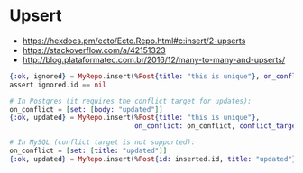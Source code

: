 # Upsert

* https://hexdocs.pm/ecto/Ecto.Repo.html#c:insert/2-upserts
* https://stackoverflow.com/a/42151323
* http://blog.plataformatec.com.br/2016/12/many-to-many-and-upserts/

```ex
{:ok, ignored} = MyRepo.insert(%Post{title: "this is unique"}, on_conflict: :nothing)
assert ignored.id == nil
```

```ex
# In Postgres (it requires the conflict target for updates):
on_conflict = [set: [body: "updated"]]
{:ok, updated} = MyRepo.insert(%Post{title: "this is unique"},
                               on_conflict: on_conflict, conflict_target: :title)

# In MySQL (conflict target is not supported):
on_conflict = [set: [title: "updated"]]
{:ok, updated} = MyRepo.insert(%Post{id: inserted.id, title: "updated"}, on_conflict: on_conflict)
```
